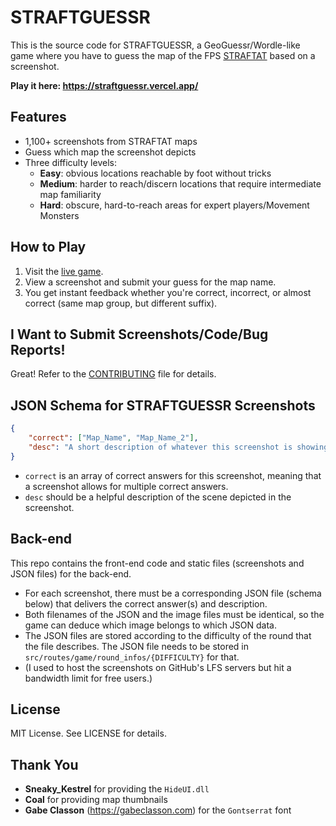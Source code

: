 # STRAFTGUESSR

This is the source code for STRAFTGUESSR, a GeoGuessr/Wordle-like game where you have to guess the map of the FPS [STRAFTAT](https://store.steampowered.com/app/2386720/STRAFTAT/) based on a screenshot.

**Play it here: https://straftguessr.vercel.app/**

## Features

- 1,100+ screenshots from STRAFTAT maps
- Guess which map the screenshot depicts
- Three difficulty levels:
  - **Easy**: obvious locations reachable by foot without tricks
  - **Medium**: harder to reach/discern locations that require intermediate map familiarity
  - **Hard**: obscure, hard-to-reach areas for expert players/Movement Monsters

## How to Play

1. Visit the [live game](https://straftguessr.vercel.app/).
2. View a screenshot and submit your guess for the map name.
3. You get instant feedback whether you're correct, incorrect, or almost correct (same map group, but different suffix).

## I Want to Submit Screenshots/Code/Bug Reports!

Great! Refer to the [CONTRIBUTING](https://github.com/Dakostu/Straftguessr/blob/main/CONTRIBUTING.md) file for details.

## JSON Schema for STRAFTGUESSR Screenshots

```json
{
	"correct": ["Map_Name", "Map_Name_2"],
	"desc": "A short description of whatever this screenshot is showing."
}
```

- `correct` is an array of correct answers for this screenshot, meaning that a screenshot allows for multiple correct answers.
- `desc` should be a helpful description of the scene depicted in the screenshot.

## Back-end

This repo contains the front-end code and static files (screenshots and JSON files) for the back-end.

- For each screenshot, there must be a corresponding JSON file (schema below) that delivers the correct answer(s) and description.
- Both filenames of the JSON and the image files must be identical, so the game can deduce which image belongs to which JSON data.
- The JSON files are stored according to the difficulty of the round that the file describes. The JSON file needs to be stored in `src/routes/game/round_infos/{DIFFICULTY}` for that.
- (I used to host the screenshots on GitHub's LFS servers but hit a bandwidth limit for free users.)

## License

MIT License. See LICENSE for details.

## Thank You

- **Sneaky_Kestrel** for providing the `HideUI.dll`
- **Coal** for providing map thumbnails
- **Gabe Classon** (https://gabeclasson.com) for the `Gontserrat` font
